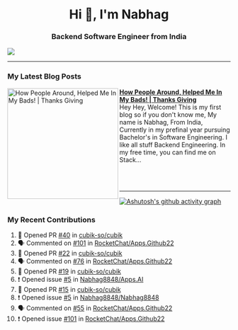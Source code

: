  
<h1 align="center">Hi 👋, I'm Nabhag</h1>
<h3 align="center">Backend Software Engineer from India</h3>

<img src="Twitter header - 2.png"/>

 <hr>
 
### My Latest Blog Posts 
<!-- HASHNODE_BLOG:START -->
<p align="left">
<a href="https://nabhagmotivaras.hashnode.dev//experience-2022" title="How People Around, Helped Me In My Bads!  | Thanks Giving"><img src="https://cdn.hashnode.com/res/hashnode/image/stock/unsplash/d1956810eb099b7959df44d932fa9fe4.jpeg" alt="How People Around, Helped Me In My Bads!  | Thanks Giving" width="250px" align="left" /></a>
<a href="https://nabhagmotivaras.hashnode.dev//experience-2022" title="How People Around, Helped Me In My Bads!  | Thanks Giving"><strong>How People Around, Helped Me In My Bads!  | Thanks Giving</strong></a>
<br/> Hey Hey, Welcome! This is my first blog so if you don't know me, My name is Nabhag, From India, Currently in my prefinal year pursuing Bachelor's in Software Engineering. I like all stuff Backend Engineering. In my free time, you can find me on Stack... </p> <br/> <br/>
<!-- HASHNODE_BLOG:END -->
<p align=left> 
 <hr>
 
   [![Ashutosh's github activity graph](https://github-readme-activity-graph.cyclic.app/graph?username=Nabhag8848&bg_color=000000&color=ffffff&line=26a269&point=c01c28&area=true&hide_border=true)](https://github.com/ashutosh00710/github-readme-activity-graph)
 
 ### My Recent Contributions

<!--START_SECTION:activity-->
1. 💪 Opened PR [#40](https://github.com/cubik-so/cubik/pull/40) in [cubik-so/cubik](https://github.com/cubik-so/cubik)
2. 🗣 Commented on [#101](https://github.com/RocketChat/Apps.Github22/issues/101) in [RocketChat/Apps.Github22](https://github.com/RocketChat/Apps.Github22)
3. 💪 Opened PR [#22](https://github.com/cubik-so/cubik/pull/22) in [cubik-so/cubik](https://github.com/cubik-so/cubik)
4. 🗣 Commented on [#76](https://github.com/RocketChat/Apps.Github22/issues/76) in [RocketChat/Apps.Github22](https://github.com/RocketChat/Apps.Github22)
5. 💪 Opened PR [#19](https://github.com/cubik-so/cubik/pull/19) in [cubik-so/cubik](https://github.com/cubik-so/cubik)
6. ❗️ Opened issue [#5](https://github.com/Nabhag8848/Apps.AI/issues/5) in [Nabhag8848/Apps.AI](https://github.com/Nabhag8848/Apps.AI)
7. 💪 Opened PR [#15](https://github.com/cubik-so/cubik/pull/15) in [cubik-so/cubik](https://github.com/cubik-so/cubik)
8. ❗️ Opened issue [#5](https://github.com/Nabhag8848/Nabhag8848/issues/5) in [Nabhag8848/Nabhag8848](https://github.com/Nabhag8848/Nabhag8848)
9. 🗣 Commented on [#55](https://github.com/RocketChat/Apps.Github22/issues/55) in [RocketChat/Apps.Github22](https://github.com/RocketChat/Apps.Github22)
10. ❗️ Opened issue [#101](https://github.com/RocketChat/Apps.Github22/issues/101) in [RocketChat/Apps.Github22](https://github.com/RocketChat/Apps.Github22)
<!--END_SECTION:activity-->
 
 </p>
 
  <br> <br>
  



